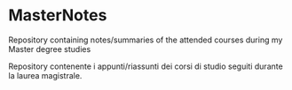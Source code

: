 # MasterNotes
Repository containing notes/summaries of the attended courses during my Master degree studies

Repository contenente i appunti/riassunti dei corsi di studio seguiti durante la laurea magistrale.
